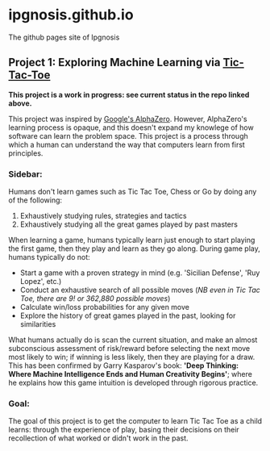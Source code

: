 # ipgnosis.github.io

The github pages site of Ipgnosis

## Project 1: Exploring Machine Learning via [Tic-Tac-Toe](https://https://github.com/Ipgnosis/tic_tac_toe)

**This project is a work in progress: see current status in the repo linked above.**


This project was inspired by [Google's AlphaZero](https://deepmind.com/blog/article/alphazero-shedding-new-light-grand-games-chess-shogi-and-go). However, AlphaZero's learning process is opaque, and this doesn't expand my knowlege of how software can learn the problem space. This project is a process through which a human can understand the way that computers learn from first principles.

### Sidebar:
Humans don't learn games such as Tic Tac Toe, Chess or Go by doing any of the following:

1. Exhaustively studying rules, strategies and tactics
2. Exhaustively studying all the great games played by past masters

When learning a game, humans typically learn just enough to start playing the first game, then they play and learn as they go along. During game play, humans typically do not:

* Start a game with a proven strategy in mind (e.g. 'Sicilian Defense', 'Ruy Lopez', etc.)
* Conduct an exhaustive search of all possible moves (*NB even in Tic Tac Toe, there are 9! or 362,880 possible moves*)
* Calculate win/loss probabilities for any given move
* Explore the history of great games played in the past, looking for similarities

What humans actually do is scan the current situation, and make an almost subconscious assessment of risk/reward before selecting the next move most likely to win; if winning is less likely, then they are playing for a draw.  This has been confirmed by Garry Kasparov's book: **'Deep Thinking: Where Machine Intelligence Ends and Human Creativity Begins'**; where he explains how this game intuition is developed through rigorous practice.

### Goal:

The goal of this project is to get the computer to learn Tic Tac Toe as a child learns: through the experience of play, basing their decisions on their recollection of what worked or didn't work in the past.
